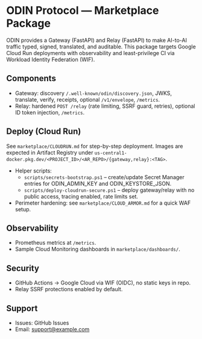 # ODIN Protocol — Marketplace Package

ODIN provides a Gateway (FastAPI) and Relay (FastAPI) to make AI-to-AI traffic typed, signed, translated, and auditable. This package targets Google Cloud Run deployments with observability and least-privilege CI via Workload Identity Federation (WIF).

## Components
- Gateway: discovery `/.well-known/odin/discovery.json`, JWKS, translate, verify, receipts, optional `/v1/envelope`, `/metrics`.
- Relay: hardened `POST /relay` (rate limiting, SSRF guard, retries), optional ID token injection, `/metrics`.

## Deploy (Cloud Run)
See `marketplace/CLOUDRUN.md` for step-by-step deployment. Images are expected in Artifact Registry under `us-central1-docker.pkg.dev/<PROJECT_ID>/<AR_REPO>/{gateway,relay}:<TAG>`.
- Helper scripts:
	- `scripts/secrets-bootstrap.ps1` – create/update Secret Manager entries for ODIN_ADMIN_KEY and ODIN_KEYSTORE_JSON.
	- `scripts/deploy-cloudrun-secure.ps1` – deploy gateway/relay with no public access, tracing enabled, rate limits set.
- Perimeter hardening: see `marketplace/CLOUD_ARMOR.md` for a quick WAF setup.

## Observability
- Prometheus metrics at `/metrics`.
- Sample Cloud Monitoring dashboards in `marketplace/dashboards/`.

## Security
- GitHub Actions → Google Cloud via WIF (OIDC), no static keys in repo.
- Relay SSRF protections enabled by default.

## Support
- Issues: GitHub Issues
- Email: support@example.com

